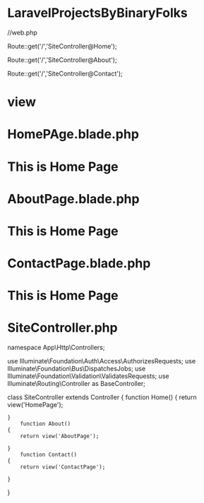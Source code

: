 # LaravelProjectsByBinaryFolks

//web.php

Route::get('/','SiteController@Home');

Route::get('/','SiteController@About');


Route::get('/','SiteController@Contact');


# view

# HomePAge.blade.php
<h1> This is Home Page </h1>

# AboutPage.blade.php
<h1> This is Home Page </h1>

# ContactPage.blade.php
<h1> This is Home Page </h1>

# SiteController.php

namespace App\Http\Controllers;

use Illuminate\Foundation\Auth\Access\AuthorizesRequests;
use Illuminate\Foundation\Bus\DispatchesJobs;
use Illuminate\Foundation\Validation\ValidatesRequests;
use Illuminate\Routing\Controller as BaseController;

class SiteController extends Controller
{
    function Home()
    {
    	return view('HomePage');
	
    }
        function About()
    {
    	return view('AboutPage');
	
    }
        function Contact()
    {
    	return view('ContactPage');
	
    }
}






